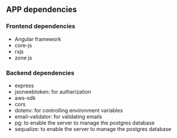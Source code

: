 
## APP dependencies

### Frontend dependencies
* Angular framework
* core-js
* rxjs
* zone js

### Backend dependencies
* express
* jsonwebtoken: for autherization
* aws-sdk
* cors
* dotenv: for controlling environment variables
* email-validator: for validating emails
* pg: to enable the server to manage the postgres database
* sequalize: to enable the server to manage the postgres database
